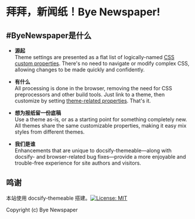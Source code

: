 # 拜拜，新闻纸！Bye Newspaper! 


## #ByeNewspaper是什么

- **源起**<br>
  Theme settings are presented as a flat list of logically-named [CSS custom properties](customization). There's no need to navigate or modify complex CSS, allowing changes to be made quickly and confidently.

- **有什么**<br>
  All processing is done in the browser, removing the need for CSS preprocessors and other build tools. Just link to a theme, then customize by setting [theme-related properties](customization). That's it.

- **想为报纸留一份底稿**<br>
  Use a theme as-is, or as a starting point for something completely new. All themes share the same customizable properties, making it easy mix styles from different themes.

- **我们是谁**<br>
  Enhancements that are unique to docsify-themeable—along with docsify- and browser-related bug fixes—provide a more enjoyable and trouble-free experience for site authors and visitors.


## 鸣谢

本站使用 docsify-themeable 搭建。[![License: MIT](https://img.shields.io/badge/License-MIT-yellow.svg?style=flat-square)](https://github.com/jhildenbiddle/docsify-themeable/blob/master/LICENSE)

Copyright (c) Bye Newspaper




